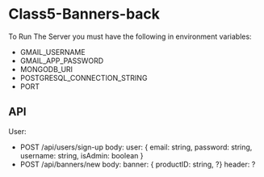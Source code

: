 # Class5-Banners-back

To Run The Server you must have the following in environment variables:

* GMAIL_USERNAME
* GMAIL_APP_PASSWORD
* MONGODB_URI
* POSTGRESQL_CONNECTION_STRING
* PORT

## API

User:

* POST /api/users/sign-up
  body: user: { email: string, password: string, username: string, isAdmin: boolean }
* POST /api/banners/new
  body: banner: { productID: string,  ?}
  header: ?
